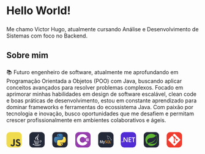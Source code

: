 <h1 align="left">Hello World!</h1>

###

<p align="left">Me chamo Victor Hugo, atualmente cursando Análise e Desenvolvimento de Sistemas com foco no Backend.</p>

###

<h2 align="left">Sobre mim</h2>

###

<p align="left">📚 Futuro engenheiro de software, atualmente me aprofundando em Programação Orientada a Objetos (POO) com Java, buscando aplicar conceitos avançados para resolver problemas complexos. Focado em aprimorar minhas habilidades em design de software escalável, clean code e boas práticas de desenvolvimento, estou em constante aprendizado para dominar frameworks e ferramentas do ecossistema Java. Com paixão por tecnologia e inovação, busco oportunidades que me desafiem e permitam crescer profissionalmente em ambientes colaborativos e ágeis.  <br>

###

###

<div align="left">
  <img src="https://raw.githubusercontent.com/tandpfun/skill-icons/refs/heads/main/icons/JavaScript.svg" height="40" alt="javascript logo"  />
  <img width="12" />
  <img src="https://raw.githubusercontent.com/tandpfun/skill-icons/refs/heads/main/icons/Java-Dark.svg" height="40" alt="java logo"  />
  <img width="12" />
  <img src="https://raw.githubusercontent.com/tandpfun/skill-icons/refs/heads/main/icons/Python-Dark.svg" height="40" alt="python logo"  />
  <img width="12" />
  <img src="https://raw.githubusercontent.com/tandpfun/skill-icons/refs/heads/main/icons/CS.svg" height="40" alt="c# logo"  />
  <img width="12" />
  <img src="https://raw.githubusercontent.com/tandpfun/skill-icons/refs/heads/main/icons/MySQL-Dark.svg" height="40" alt="mysql logo"  />
  <img width="12" />
  <img src="https://raw.githubusercontent.com/tandpfun/skill-icons/refs/heads/main/icons/DotNet.svg" height="40" alt=".net logo" />
  <img width= "12" />
  <img src="https://raw.githubusercontent.com/tandpfun/skill-icons/refs/heads/main/icons/Spring-Dark.svg" height="40" alt="spring logo" />
  <img width= "12" />
  <img src="https://raw.githubusercontent.com/tandpfun/skill-icons/refs/heads/main/icons/Git.svg" height="40" alt="git logo" />
  <img width= "12" />
</div>

###
